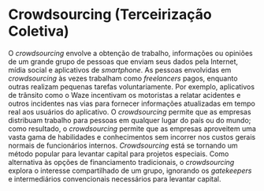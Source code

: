 # Crowdsourcing (Terceirização Coletiva)

O _crowdsourcing_ envolve a obtenção de trabalho, informações ou opiniões de um grande grupo de pessoas que enviam seus dados pela Internet, mídia social e aplicativos de _smartphone_. As pessoas envolvidas em _crowdsourcing_ às vezes trabalham como _freelancers_ pagos, enquanto outras realizam pequenas tarefas voluntariamente. Por exemplo, aplicativos de trânsito como o Waze incentivam os motoristas a relatar acidentes e outros incidentes nas vias para fornecer informações atualizadas em tempo real aos usuários do aplicativo. O _crowdsourcing_ permite que as empresas distribuam trabalho para pessoas em qualquer lugar do país ou do mundo; como resultado, o _crowdsourcing_ permite que as empresas aproveitem uma vasta gama de habilidades e conhecimentos sem incorrer nos custos gerais normais de funcionários internos. _Crowdsourcing_ está se tornando um método popular para levantar capital para projetos especiais. Como alternativa às opções de financiamento tradicionais, o _crowdsourcing_ explora o interesse compartilhado de um grupo, ignorando os _gatekeepers_ e intermediários convencionais necessários para levantar capital.
